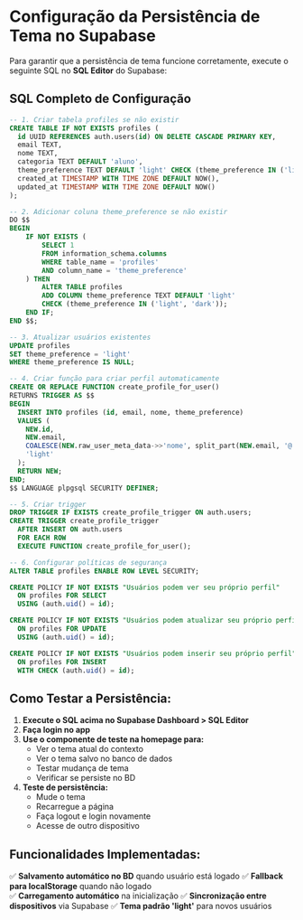 # Configuração da Persistência de Tema no Supabase

Para garantir que a persistência de tema funcione corretamente, execute o seguinte SQL no **SQL Editor** do Supabase:

## SQL Completo de Configuração

```sql
-- 1. Criar tabela profiles se não existir
CREATE TABLE IF NOT EXISTS profiles (
  id UUID REFERENCES auth.users(id) ON DELETE CASCADE PRIMARY KEY,
  email TEXT,
  nome TEXT,
  categoria TEXT DEFAULT 'aluno',
  theme_preference TEXT DEFAULT 'light' CHECK (theme_preference IN ('light', 'dark')),
  created_at TIMESTAMP WITH TIME ZONE DEFAULT NOW(),
  updated_at TIMESTAMP WITH TIME ZONE DEFAULT NOW()
);

-- 2. Adicionar coluna theme_preference se não existir
DO $$ 
BEGIN
    IF NOT EXISTS (
        SELECT 1 
        FROM information_schema.columns 
        WHERE table_name = 'profiles' 
        AND column_name = 'theme_preference'
    ) THEN
        ALTER TABLE profiles 
        ADD COLUMN theme_preference TEXT DEFAULT 'light' 
        CHECK (theme_preference IN ('light', 'dark'));
    END IF;
END $$;

-- 3. Atualizar usuários existentes
UPDATE profiles 
SET theme_preference = 'light' 
WHERE theme_preference IS NULL;

-- 4. Criar função para criar perfil automaticamente
CREATE OR REPLACE FUNCTION create_profile_for_user()
RETURNS TRIGGER AS $$
BEGIN
  INSERT INTO profiles (id, email, nome, theme_preference)
  VALUES (
    NEW.id,
    NEW.email,
    COALESCE(NEW.raw_user_meta_data->>'nome', split_part(NEW.email, '@', 1)),
    'light'
  );
  RETURN NEW;
END;
$$ LANGUAGE plpgsql SECURITY DEFINER;

-- 5. Criar trigger
DROP TRIGGER IF EXISTS create_profile_trigger ON auth.users;
CREATE TRIGGER create_profile_trigger
  AFTER INSERT ON auth.users
  FOR EACH ROW
  EXECUTE FUNCTION create_profile_for_user();

-- 6. Configurar políticas de segurança
ALTER TABLE profiles ENABLE ROW LEVEL SECURITY;

CREATE POLICY IF NOT EXISTS "Usuários podem ver seu próprio perfil"
  ON profiles FOR SELECT
  USING (auth.uid() = id);

CREATE POLICY IF NOT EXISTS "Usuários podem atualizar seu próprio perfil"
  ON profiles FOR UPDATE
  USING (auth.uid() = id);

CREATE POLICY IF NOT EXISTS "Usuários podem inserir seu próprio perfil"
  ON profiles FOR INSERT
  WITH CHECK (auth.uid() = id);
```

## Como Testar a Persistência:

1. **Execute o SQL acima no Supabase Dashboard > SQL Editor**
2. **Faça login no app**
3. **Use o componente de teste na homepage para:**
   - Ver o tema atual do contexto
   - Ver o tema salvo no banco de dados
   - Testar mudança de tema
   - Verificar se persiste no BD
4. **Teste de persistência:**
   - Mude o tema
   - Recarregue a página
   - Faça logout e login novamente
   - Acesse de outro dispositivo

## Funcionalidades Implementadas:

✅ **Salvamento automático no BD** quando usuário está logado
✅ **Fallback para localStorage** quando não logado  
✅ **Carregamento automático** na inicialização
✅ **Sincronização entre dispositivos** via Supabase
✅ **Tema padrão 'light'** para novos usuários
